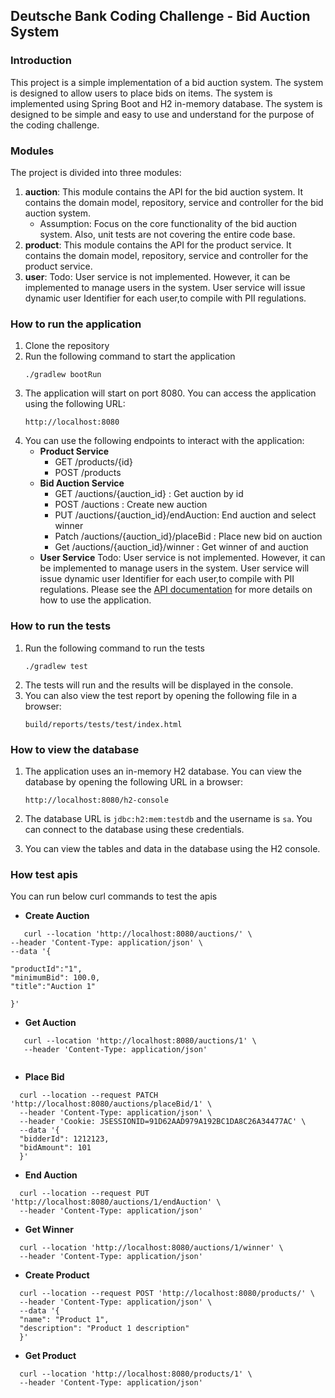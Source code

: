 ## Deutsche Bank Coding Challenge - Bid Auction System 
### Introduction
This project is a simple implementation of a bid auction system. The system is designed to  allow users to place bids on items. The system is implemented using Spring Boot and H2 in-memory database. The system is designed to be simple and easy to use and understand for the purpose of the coding challenge.

### Modules 
The project is divided into three modules:
1. **auction**: This module contains the API for the bid auction system. It contains the domain model, repository, service and controller for the bid auction system.
    - Assumption: Focus on the core functionality of the bid auction system. Also, unit tests are not covering the entire code base.
2. **product**: This module contains the API for the product service. It contains the domain model, repository, service and controller for the product service.
3. **user**: Todo: User service is not implemented. However, it can be implemented to manage users in the system. User service will issue dynamic user Identifier for each user,to compile with PII regulations.

### How to run the application 
1. Clone the repository
2. Run the following command to start the application
    ```
    ./gradlew bootRun
    ```
3. The application will start on port 8080. You can access the application using the following URL:
    ```
    http://localhost:8080
    ```
4. You can use the following endpoints to interact with the application:
    - **Product Service**
        - GET /products/{id}
        - POST /products
    - **Bid Auction Service**
        - GET /auctions/{auction_id} : Get auction by id
        - POST /auctions : Create new auction
        - PUT /auctions/{auction_id}/endAuction: End auction and select winner
        - Patch /auctions/{auction_id}/placeBid : Place new bid on auction 
        - Get /auctions/{auction_id}/winner : Get winner of and auction
    - **User Service**
        Todo: User service is not implemented. However, it can be implemented to manage users in the system. User service will issue dynamic user Identifier for each user,to compile with PII regulations.
    Please see the [API documentation](docs/bidding-api.yaml) for more details on how to use the application.

### How to run the tests
1. Run the following command to run the tests
    ```
    ./gradlew test
    ```
2. The tests will run and the results will be displayed in the console.
3. You can also view the test report by opening the following file in a browser:
    ```
    build/reports/tests/test/index.html
    ```
   
### How to view the database
1. The application uses an in-memory H2 database. You can view the database by opening the following URL in a browser:
    ```
    http://localhost:8080/h2-console
    ```
   
2. The database URL is `jdbc:h2:mem:testdb` and the username is `sa`. You can connect to the database using these credentials.
3. You can view the tables and data in the database using the H2 console.

### How test apis 
   You can run below curl commands to test the apis
   - **Create Auction**
   ```
      curl --location 'http://localhost:8080/auctions/' \
--header 'Content-Type: application/json' \
--data '{

"productId":"1",
"minimumBid": 100.0,
"title":"Auction 1"

}'
   ```
   - **Get Auction**
   ```
      curl --location 'http://localhost:8080/auctions/1' \
      --header 'Content-Type: application/json' 
         
   ```
    
   - **Place Bid**
   ```
     curl --location --request PATCH 'http://localhost:8080/auctions/placeBid/1' \
     --header 'Content-Type: application/json' \
     --header 'Cookie: JSESSIONID=91D62AAD979A192BC1DA8C26A34477AC' \
     --data '{
     "bidderId": 1212123,
     "bidAmount": 101
     }'
   ```
   - **End Auction**
   ```
     curl --location --request PUT 'http://localhost:8080/auctions/1/endAuction' \
     --header 'Content-Type: application/json' 
   ```
   - **Get Winner**
   ```
     curl --location 'http://localhost:8080/auctions/1/winner' \
     --header 'Content-Type: application/json' 
   ```
   - **Create Product**
   ```
     curl --location --request POST 'http://localhost:8080/products/' \
     --header 'Content-Type: application/json' \
     --data '{
     "name": "Product 1",
     "description": "Product 1 description"
     }'
   ```
   - **Get Product**
   ```
     curl --location 'http://localhost:8080/products/1' \
     --header 'Content-Type: application/json' 
   ```
